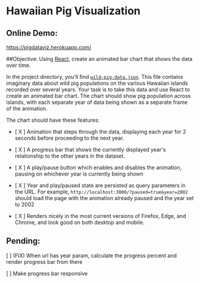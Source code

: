 # Hawaiian Pig Visualization

## Online Demo:
https://pigdataviz.herokuapp.com/


##Objective:
Using [React](https://reactjs.org/), create an animated bar chart
that shows the data over time.

In the project directory, you'll find
[`wild-pig-data.json`](src/wild-pig-data.json). This file contains imaginary
data about wild pig populations on the various Hawaiian islands recorded over
several years. Your task is to take this data and use React to create an
animated bar chart. The chart should show pig population across islands, with
each separate year of data being shown as a separate frame of the animation.

The chart should have these features:

* [ X ] Animation that steps through the data, displaying each year for 2 seconds
      before proceeding to the next year.

* [ X ] A progress bar that shows the currently displayed year's relationship to
      the other years in the dataset.

* [ X ] A play/pause button which enables and disables the animation, pausing on
      whichever year is currently being shown

* [ X ] Year and play/paused state are persisted as query parameters in the URL.
      For example, `http://localhost:3000/?paused=true&year=2002` should load
      the page with the animation already paused and the year set to 2002

* [ X ] Renders nicely in the most current versions of Firefox, Edge, and Chrome,
      and look good on both desktop and mobile.


## Pending:
[ ] (FIX) When url has year param, calculate the progress percent and render progress bar from there

[ ] Make progress bar responsive


